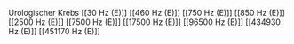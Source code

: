 Urologischer Krebs
[[30 Hz (E)]]
[[460 Hz (E)]]
[[750 Hz (E)]]
[[850 Hz (E)]]
[[2500 Hz (E)]]
[[7500 Hz (E)]]
[[17500 Hz (E)]]
[[96500 Hz (E)]]
[[434930 Hz (E)]]
[[451170 Hz (E)]]